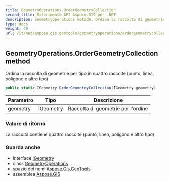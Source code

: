 ```yaml
---
title: GeometryOperations.OrderGeometryCollection
second_title: Riferimento API Aspose.GIS per .NET
description: GeometryOperations metodo. Ordina la raccolta di geometrie per tipo in quattro raccolte punto linea poligono e altro tipo
type: docs
weight: 40
url: /it/net/aspose.gis.geotools/geometryoperations/ordergeometrycollection/
---
```

## GeometryOperations.OrderGeometryCollection method

Ordina la raccolta di geometrie per tipo in quattro raccolte (punto, linea, poligono e altro tipo)

```csharp
public static IGeometry OrderGeometryCollection(IGeometry geometry)
```

| Parametro | Tipo | Descrizione |
| --- | --- | --- |
| geometry | IGeometry | Raccolta di geometrie per l'ordine |

### Valore di ritorno

La raccolta contiene quattro raccolte (punto, linea, poligono e altro tipo)

### Guarda anche

* interface [IGeometry](../../../aspose.gis.geometries/igeometry/)
* class [GeometryOperations](../)
* spazio dei nomi [Aspose.Gis.GeoTools](../../geometryoperations/)
* assemblea [Aspose.GIS](../../../)


